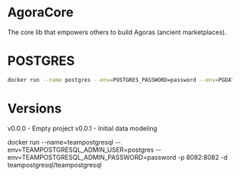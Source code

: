 # AgoraCore
The core lib that empowers others to build Agoras (ancient marketplaces).


# POSTGRES
```sh
docker run --name postgres --env=POSTGRES_PASSWORD=password --env=PGDATA=/var/lib/postgresql/data --volume=/var/lib/postgresql/data -p 5432:5432 -d postgres:15
```


# Versions
v0.0.0 - Empty project
v0.0.1 - Initial data modeling


docker run --name=teampostgresql --env=TEAMPOSTGRESQL_ADMIN_USER=postgres --env=TEAMPOSTGRESQL_ADMIN_PASSWORD=password -p 8082:8082 -d teampostgresql/teampostgresql
